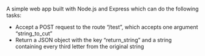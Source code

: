 A simple web app built with Node.js and Express which can do the following tasks:
  * Accept a POST request to the route “/test”, which accepts one argument “string_to_cut”
  * Return a JSON object with the key “return_string” and a string containing every third letter from the original string
